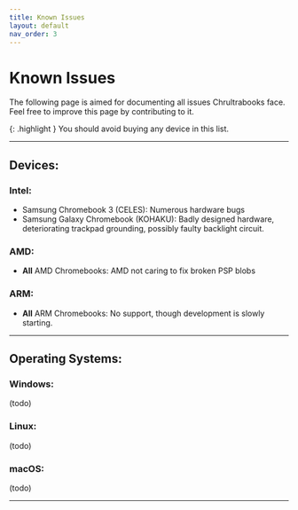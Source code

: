 ```yaml
---
title: Known Issues
layout: default
nav_order: 3
---
```


# Known Issues
The following page is aimed for documenting all issues Chrultrabooks face. Feel free to improve this page by contributing to it.

{: .highlight }
You should avoid buying any device in this list.

-----

## Devices:


### Intel:
* Samsung Chromebook 3 (CELES): Numerous hardware bugs
* Samsung Galaxy Chromebook (KOHAKU): Badly designed hardware, deteriorating trackpad grounding, possibly faulty backlight circuit.

### AMD:
* **All** AMD Chromebooks: AMD not caring to fix broken PSP blobs 


### ARM:
* **All** ARM Chromebooks: No support, though development is slowly starting.



----

## Operating Systems:

### Windows:

(todo)


### Linux:

(todo)



### macOS:


(todo)


-----
